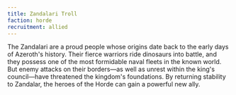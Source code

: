 ```yaml
---
title: Zandalari Troll
faction: horde
recruitment: allied
---
```


The Zandalari are a proud people whose origins date back to the early days of Azeroth's history. Their fierce warriors ride dinosaurs into battle, and they possess one of the most formidable naval fleets in the known world. But enemy attacks on their borders—as well as unrest within the king's council—have threatened the kingdom's foundations. By returning stability to Zandalar, the heroes of the Horde can gain a powerful new ally.
